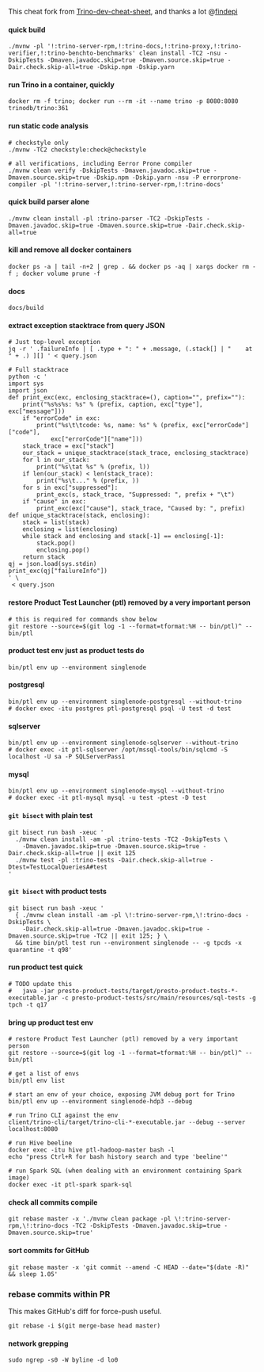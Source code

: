 
This cheat fork from [Trino-dev-cheat-sheet]([https://gist.github.com/findepi/04c96f0f60dcc95329f569bb0c44a0cd), and thanks a lot @[findepi](https://github.com/findepi)

#### quick build
```
./mvnw -pl '!:trino-server-rpm,!:trino-docs,!:trino-proxy,!:trino-verifier,!:trino-benchto-benchmarks' clean install -TC2 -nsu -DskipTests -Dmaven.javadoc.skip=true -Dmaven.source.skip=true -Dair.check.skip-all=true -Dskip.npm -Dskip.yarn
```

#### run Trino in a container, quickly
```
docker rm -f trino; docker run --rm -it --name trino -p 8080:8080 trinodb/trino:361
```

#### run static code analysis
```
# checkstyle only
./mvnw -TC2 checkstyle:check@checkstyle

# all verifications, including Eerror Prone compiler
./mvnw clean verify -DskipTests -Dmaven.javadoc.skip=true -Dmaven.source.skip=true -Dskip.npm -Dskip.yarn -nsu -P errorprone-compiler -pl '!:trino-server,!:trino-server-rpm,!:trino-docs'
```


#### quick build parser alone
```
./mvnw clean install -pl :trino-parser -TC2 -DskipTests -Dmaven.javadoc.skip=true -Dmaven.source.skip=true -Dair.check.skip-all=true
```


#### kill and remove all docker containers
```
docker ps -a | tail -n+2 | grep . && docker ps -aq | xargs docker rm -f ; docker volume prune -f
```

#### docs
```
docs/build
```



#### extract exception stacktrace from query JSON
```
# Just top-level exception
jq -r ' .failureInfo | [ .type + ": " + .message, (.stack[] | "    at " + .) ][] ' < query.json

# Full stacktrace
python -c '
import sys
import json
def print_exc(exc, enclosing_stacktrace=(), caption="", prefix=""):
    print("%s%s%s: %s" % (prefix, caption, exc["type"], exc["message"]))
    if "errorCode" in exc:
        print("%s\t\tcode: %s, name: %s" % (prefix, exc["errorCode"]["code"],
            exc["errorCode"]["name"]))
    stack_trace = exc["stack"]
    our_stack = unique_stacktrace(stack_trace, enclosing_stacktrace)
    for l in our_stack:
        print("%s\tat %s" % (prefix, l))
    if len(our_stack) < len(stack_trace):
        print("%s\t..." % (prefix, ))
    for s in exc["suppressed"]:
        print_exc(s, stack_trace, "Suppressed: ", prefix + "\t")
    if "cause" in exc:
        print_exc(exc["cause"], stack_trace, "Caused by: ", prefix)
def unique_stacktrace(stack, enclosing):
    stack = list(stack)
    enclosing = list(enclosing)
    while stack and enclosing and stack[-1] == enclosing[-1]:
        stack.pop()
        enclosing.pop()
    return stack
qj = json.load(sys.stdin)
print_exc(qj["failureInfo"])
' \
 < query.json
```


#### restore Product Test Launcher (ptl) removed by a very important person
```
# this is required for commands show below
git restore --source=$(git log -1 --format=tformat:%H -- bin/ptl)^ -- bin/ptl
```


#### product test env just as product tests do
```
bin/ptl env up --environment singlenode
```

#### postgresql
```
bin/ptl env up --environment singlenode-postgresql --without-trino
# docker exec -itu postgres ptl-postgresql psql -U test -d test
```

#### sqlserver
```
bin/ptl env up --environment singlenode-sqlserver --without-trino
# docker exec -it ptl-sqlserver /opt/mssql-tools/bin/sqlcmd -S localhost -U sa -P SQLServerPass1
```

#### mysql
```
bin/ptl env up --environment singlenode-mysql --without-trino
# docker exec -it ptl-mysql mysql -u test -ptest -D test
```

#### `git bisect` with plain test
```
git bisect run bash -xeuc '
  ./mvnw clean install -am -pl :trino-tests -TC2 -DskipTests \
    -Dmaven.javadoc.skip=true -Dmaven.source.skip=true -Dair.check.skip-all=true || exit 125
  ./mvnw test -pl :trino-tests -Dair.check.skip-all=true -Dtest=TestLocalQueriesA#test
'
```

#### `git bisect` with product tests
```
git bisect run bash -xeuc '
  { ./mvnw clean install -am -pl \!:trino-server-rpm,\!:trino-docs -DskipTests \
    -Dair.check.skip-all=true -Dmaven.javadoc.skip=true -Dmaven.source.skip=true -TC2 || exit 125; } \
  && time bin/ptl test run --environment singlenode -- -g tpcds -x quarantine -t q98'
```

#### run product test quick
```
# TODO update this
#   java -jar presto-product-tests/target/presto-product-tests-*-executable.jar -c presto-product-tests/src/main/resources/sql-tests -g tpch -t q17
```

#### bring up product test env
```
# restore Product Test Launcher (ptl) removed by a very important person
git restore --source=$(git log -1 --format=tformat:%H -- bin/ptl)^ -- bin/ptl

# get a list of envs
bin/ptl env list

# start an env of your choice, exposing JVM debug port for Trino
bin/ptl env up --environment singlenode-hdp3 --debug

# run Trino CLI against the env
client/trino-cli/target/trino-cli-*-executable.jar --debug --server localhost:8080

# run Hive beeline 
docker exec -itu hive ptl-hadoop-master bash -l
echo "press Ctrl+R for bash history search and type 'beeline'"

# run Spark SQL (when dealing with an environment containing Spark image)
docker exec -it ptl-spark spark-sql
```

#### check all commits compile
```
git rebase master -x './mvnw clean package -pl \!:trino-server-rpm,\!:trino-docs -TC2 -DskipTests -Dmaven.javadoc.skip=true -Dmaven.source.skip=true'
```

#### sort commits for GitHub
```
git rebase master -x 'git commit --amend -C HEAD --date="$(date -R)" && sleep 1.05'
```

### rebase commits within PR

This makes GitHub's diff for force-push useful.

```
git rebase -i $(git merge-base head master)
```

#### network grepping
```
sudo ngrep -s0 -W byline -d lo0
```

